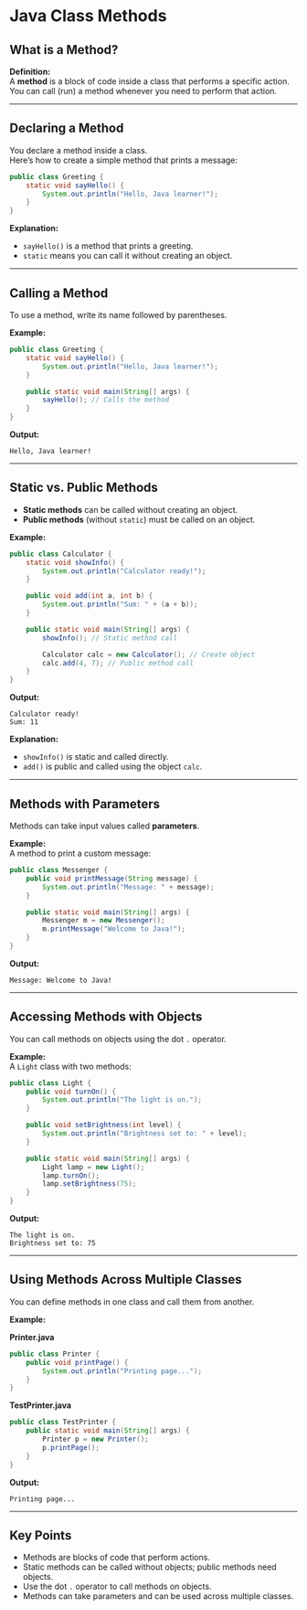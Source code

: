 

# Java Class Methods

## What is a Method?

**Definition:**  
A **method** is a block of code inside a class that performs a specific action. You can call (run) a method whenever you need to perform that action.

---

## Declaring a Method

You declare a method inside a class.  
Here’s how to create a simple method that prints a message:

```java
public class Greeting {
    static void sayHello() {
        System.out.println("Hello, Java learner!");
    }
}
```
**Explanation:**  
- `sayHello()` is a method that prints a greeting.
- `static` means you can call it without creating an object.

---

## Calling a Method

To use a method, write its name followed by parentheses.

**Example:**

```java
public class Greeting {
    static void sayHello() {
        System.out.println("Hello, Java learner!");
    }

    public static void main(String[] args) {
        sayHello(); // Calls the method
    }
}
```
**Output:**
```
Hello, Java learner!
```

---

## Static vs. Public Methods

- **Static methods** can be called without creating an object.
- **Public methods** (without `static`) must be called on an object.

**Example:**

```java
public class Calculator {
    static void showInfo() {
        System.out.println("Calculator ready!");
    }

    public void add(int a, int b) {
        System.out.println("Sum: " + (a + b));
    }

    public static void main(String[] args) {
        showInfo(); // Static method call

        Calculator calc = new Calculator(); // Create object
        calc.add(4, 7); // Public method call
    }
}
```
**Output:**
```
Calculator ready!
Sum: 11
```
**Explanation:**  
- `showInfo()` is static and called directly.
- `add()` is public and called using the object `calc`.

---

## Methods with Parameters

Methods can take input values called **parameters**.

**Example:**  
A method to print a custom message:

```java
public class Messenger {
    public void printMessage(String message) {
        System.out.println("Message: " + message);
    }

    public static void main(String[] args) {
        Messenger m = new Messenger();
        m.printMessage("Welcome to Java!");
    }
}
```
**Output:**
```
Message: Welcome to Java!
```

---

## Accessing Methods with Objects

You can call methods on objects using the dot `.` operator.

**Example:**  
A `Light` class with two methods:

```java
public class Light {
    public void turnOn() {
        System.out.println("The light is on.");
    }

    public void setBrightness(int level) {
        System.out.println("Brightness set to: " + level);
    }

    public static void main(String[] args) {
        Light lamp = new Light();
        lamp.turnOn();
        lamp.setBrightness(75);
    }
}
```
**Output:**
```
The light is on.
Brightness set to: 75
```

---

## Using Methods Across Multiple Classes

You can define methods in one class and call them from another.

**Example:**

**Printer.java**
```java
public class Printer {
    public void printPage() {
        System.out.println("Printing page...");
    }
}
```

**TestPrinter.java**
```java
public class TestPrinter {
    public static void main(String[] args) {
        Printer p = new Printer();
        p.printPage();
    }
}
```
**Output:**
```
Printing page...
```

---

## Key Points

- Methods are blocks of code that perform actions.
- Static methods can be called without objects; public methods need objects.
- Use the dot `.` operator to call methods on objects.
- Methods can take parameters and can be used across multiple classes.


